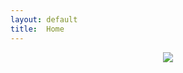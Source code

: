 ```yaml
---
layout: default
title:  Home
---
```


<div style="text-align: center; margin-bottom: 1.875em;">
	<img src="https://googledrive.com/host/0B-vuMfeC1rxzbXFhenZnbGRhVUk" />
</div>